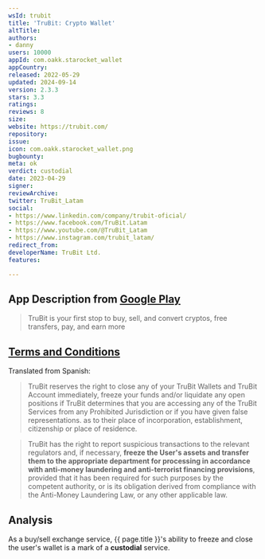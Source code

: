 ```yaml
---
wsId: trubit
title: 'TruBit: Crypto Wallet'
altTitle: 
authors:
- danny
users: 10000
appId: com.oakk.starocket_wallet
appCountry: 
released: 2022-05-29
updated: 2024-09-14
version: 2.3.3
stars: 3.3
ratings: 
reviews: 8
size: 
website: https://trubit.com/
repository: 
issue: 
icon: com.oakk.starocket_wallet.png
bugbounty: 
meta: ok
verdict: custodial
date: 2023-04-29
signer: 
reviewArchive: 
twitter: TruBit_Latam
social:
- https://www.linkedin.com/company/trubit-oficial/
- https://www.facebook.com/TruBit.Latam
- https://www.youtube.com/@TruBit_Latam
- https://www.instagram.com/trubit_latam/
redirect_from: 
developerName: TruBit Ltd.
features: 

---
```


## App Description from [Google Play](https://play.google.com/store/apps/details?id=com.oakk.starocket_wallet)

> TruBit is your first stop to buy, sell, and convert cryptos, free transfers, pay, and earn more

## [Terms and Conditions](https://help.trubit.com/en/articles/6524721-terminos-y-condiciones-generales-de-uso) 

Translated from Spanish:

> TruBit reserves the right to close any of your TruBit Wallets and TruBit Account immediately, freeze your funds and/or liquidate any open positions if TruBit determines that you are accessing any of the TruBit Services from any Prohibited Jurisdiction or if you have given false representations. as to their place of incorporation, establishment, citizenship or place of residence.

> TruBit has the right to report suspicious transactions to the relevant regulators and, if necessary, **freeze the User's assets and transfer them to the appropriate department for processing in accordance with anti-money laundering and anti-terrorist financing provisions**, provided that it has been required for such purposes by the competent authority, or is its obligation derived from compliance with the Anti-Money Laundering Law, or any other applicable law.

## Analysis 

As a buy/sell exchange service, {{ page.title }}'s ability to freeze and close the user's wallet is a mark of a **custodial** service. 
